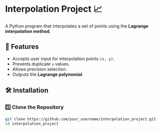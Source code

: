 # Interpolation Project 📈

A Python program that interpolates a set of points using the **Lagrange interpolation method**.

## 🚀 Features
- Accepts user input for interpolation points `(x, y)`.
- Prevents duplicate `x` values.
- Allows precision selection.
- Outputs the **Lagrange polynomial**.

## 🛠 Installation

### 1️⃣ Clone the Repository
```bash
git clone https://github.com/your_username/interpolation_project.git
cd interpolation_project
